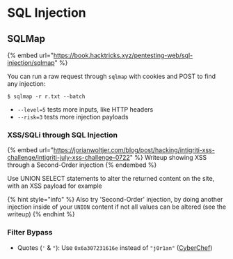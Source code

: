 # SQL Injection

## SQLMap

{% embed url="https://book.hacktricks.xyz/pentesting-web/sql-injection/sqlmap" %}

You can run a raw request through `sqlmap` with cookies and POST to find any injection:

```shell-session
$ sqlmap -r r.txt --batch
```

* `--level=5` tests more inputs, like HTTP headers
* `--risk=3` tests more injection payloads

### XSS/SQLi through SQL Injection

{% embed url="https://jorianwoltjer.com/blog/post/hacking/intigriti-xss-challenge/intigriti-july-xss-challenge-0722" %}
Writeup showing XSS through a Second-Order injection
{% endembed %}

Use UNION SELECT statements to alter the returned content on the site, with an XSS payload for example

{% hint style="info" %}
Also try 'Second-Order' injection, by doing another injection inside of your `UNION` content if not all values can be altered (see the writeup)
{% endhint %}

### Filter Bypass

* Quotes (`'` & `"`): Use `0x6a307231616e` instead of `"j0r1an"` ([CyberChef](https://gchq.github.io/CyberChef/#recipe=To\_Hex\('None',0\)Find\_/\_Replace\(%7B'option':'Regex','string':'.\*'%7D,'0x$%26',false,false,false,false\)\&input=ajByMWFu))
